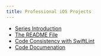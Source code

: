 ```yaml
---
title: Professional iOS Projects
---
```


* [Series Introduction](/posts/2019/1/new-series-professional-ios-projects/)
* [The README File](/posts/2019/1/professional-ios-projects-the-readme-file/)
* [Code Consistency with SwiftLint](/posts/2019/1/professional-ios-projects-code-consistency-with-swiftlint/)
* [Code Documenation](/posts/2019/2/professional-ios-project-code-documentation/)

